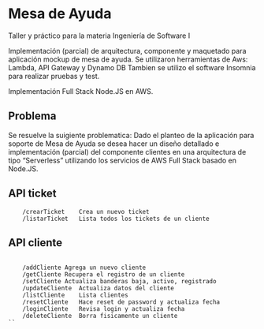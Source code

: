 # Mesa de Ayuda

Taller y práctico para la materia Ingeniería de Software I

Implementación (parcial) de arquitectura, componente y maquetado para aplicación mockup de mesa de ayuda.
Se utilizaron herramientas de Aws: Lambda, API Gateway y Dynamo DB
Tambien se utilizo el software Insomnia para realizar pruebas y test.

Implementación Full Stack Node.JS en AWS.

## Problema

Se resuelve la suigiente problematica: Dado el planteo de la aplicación para soporte de Mesa de Ayuda se desea hacer un diseño detallado e implementación (parcial) del componente clientes en una arquitectura de tipo “Serverless” utilizando los servicios de AWS Full Stack basado en Node.JS.

## API ticket
```
	/crearTicket	Crea un nuevo ticket
	/listarTicket	Lista todos los tickets de un cliente
```

## API cliente

```

	/addCliente	Agrega un nuevo cliente
	/getCliente	Recupera el registro de un cliente
	/setCliente	Actualiza banderas baja, activo, registrado
	/updateCliente	Actualiza datos del cliente
	/listCliente	Lista clientes
	/resetCliente	Hace reset de password y actualiza fecha
	/loginCliente	Revisa login y actualiza fecha
	/deleteCliente	Borra fisicamente un cliente
``
